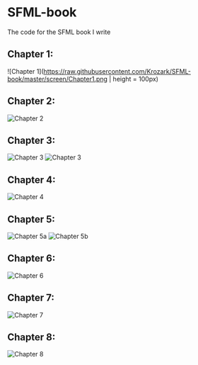 SFML-book
=========

The code for the SFML book I write

Chapter 1:
----------
![Chapter 1](https://raw.githubusercontent.com/Krozark/SFML-book/master/screen/Chapter1.png | height = 100px)

Chapter 2:
----------
![Chapter 2](https://raw.githubusercontent.com/Krozark/SFML-book/master/screen/Chapter2.png)

Chapter 3:
----------
![Chapter 3](https://raw.githubusercontent.com/Krozark/SFML-book/master/screen/Chapter3a.png)
![Chapter 3](https://raw.githubusercontent.com/Krozark/SFML-book/master/screen/Chapter3b.png)

Chapter 4:
----------
![Chapter 4](https://raw.githubusercontent.com/Krozark/SFML-book/master/screen/Chapter4.png)

Chapter 5:
----------
![Chapter 5a](https://raw.githubusercontent.com/Krozark/SFML-book/master/screen/Chapter5a.png)
![Chapter 5b](https://raw.githubusercontent.com/Krozark/SFML-book/master/screen/Chapter5b.png)

Chapter 6:
----------
![Chapter 6](https://raw.githubusercontent.com/Krozark/SFML-book/master/screen/Chapter6.png)

Chapter 7:
----------
![Chapter 7](https://raw.githubusercontent.com/Krozark/SFML-book/master/screen/Chapter7.png)

Chapter 8:
----------
![Chapter 8](https://raw.githubusercontent.com/Krozark/SFML-book/master/screen/Chapter8.png)
